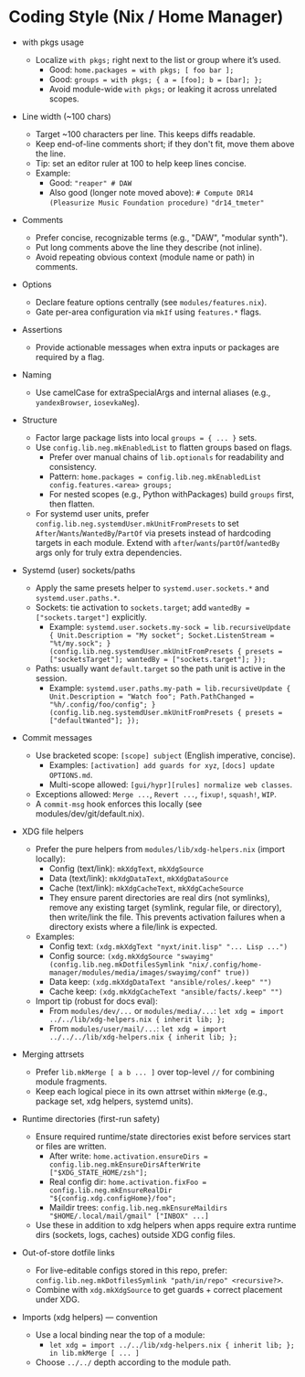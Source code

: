 # Coding Style (Nix / Home Manager)

- with pkgs usage
  - Localize `with pkgs;` right next to the list or group where it’s used.
    - Good: `home.packages = with pkgs; [ foo bar ];`
    - Good: `groups = with pkgs; { a = [foo]; b = [bar]; };`
    - Avoid module-wide `with pkgs;` or leaking it across unrelated scopes.
- Line width (~100 chars)
  - Target ~100 characters per line. This keeps diffs readable.
  - Keep end-of-line comments short; if they don't fit, move them above the line.
  - Tip: set an editor ruler at 100 to help keep lines concise.
  - Example:
    - Good: `"reaper" # DAW`
    - Also good (longer note moved above):
      `# Compute DR14 (Pleasurize Music Foundation procedure)`
      `"dr14_tmeter"`
- Comments
  - Prefer concise, recognizable terms (e.g., "DAW", "modular synth").
  - Put long comments above the line they describe (not inline).
  - Avoid repeating obvious context (module name or path) in comments.
- Options
  - Declare feature options centrally (see `modules/features.nix`).
  - Gate per-area configuration via `mkIf` using `features.*` flags.
- Assertions
  - Provide actionable messages when extra inputs or packages are required by a flag.
- Naming
  - Use camelCase for extraSpecialArgs and internal aliases (e.g., `yandexBrowser`, `iosevkaNeg`).
- Structure
  - Factor large package lists into local `groups = { ... }` sets.
  - Use `config.lib.neg.mkEnabledList` to flatten groups based on flags.
    - Prefer over manual chains of `lib.optionals` for readability and consistency.
    - Pattern: `home.packages = config.lib.neg.mkEnabledList config.features.<area> groups;`
    - For nested scopes (e.g., Python withPackages) build `groups` first, then flatten.
  - For systemd user units, prefer `config.lib.neg.systemdUser.mkUnitFromPresets` to set `After`/`Wants`/`WantedBy`/`PartOf` via presets instead of hardcoding targets in each module. Extend with `after`/`wants`/`partOf`/`wantedBy` args only for truly extra dependencies.

- Systemd (user) sockets/paths
  - Apply the same presets helper to `systemd.user.sockets.*` and `systemd.user.paths.*`.
  - Sockets: tie activation to `sockets.target`; add `wantedBy = ["sockets.target"]` explicitly.
    - Example:
      `systemd.user.sockets.my-sock = lib.recursiveUpdate { Unit.Description = "My socket"; Socket.ListenStream = "%t/my.sock"; } (config.lib.neg.systemdUser.mkUnitFromPresets { presets = ["socketsTarget"]; wantedBy = ["sockets.target"]; });`
  - Paths: usually want `default.target` so the path unit is active in the session.
    - Example:
      `systemd.user.paths.my-path = lib.recursiveUpdate { Unit.Description = "Watch foo"; Path.PathChanged = "%h/.config/foo/config"; } (config.lib.neg.systemdUser.mkUnitFromPresets { presets = ["defaultWanted"]; });`

- Commit messages
  - Use bracketed scope: `[scope] subject` (English imperative, concise).
    - Examples: `[activation] add guards for xyz`, `[docs] update OPTIONS.md`.
    - Multi-scope allowed: `[gui/hypr][rules] normalize web classes`.
  - Exceptions allowed: `Merge ...`, `Revert ...`, `fixup!`, `squash!`, `WIP`.
  - A `commit-msg` hook enforces this locally (see modules/dev/git/default.nix).

- XDG file helpers
  - Prefer the pure helpers from `modules/lib/xdg-helpers.nix` (import locally):
    - Config (text/link): `mkXdgText`, `mkXdgSource`
    - Data (text/link): `mkXdgDataText`, `mkXdgDataSource`
    - Cache (text/link): `mkXdgCacheText`, `mkXdgCacheSource`
    - They ensure parent directories are real dirs (not symlinks), remove any
      existing target (symlink, regular file, or directory), then write/link
      the file. This prevents activation failures when a directory exists where
      a file/link is expected.
  - Examples:
    - Config text: `(xdg.mkXdgText "nyxt/init.lisp" "... Lisp ...")`
    - Config source: `(xdg.mkXdgSource "swayimg" (config.lib.neg.mkDotfilesSymlink "nix/.config/home-manager/modules/media/images/swayimg/conf" true))`
    - Data keep: `(xdg.mkXdgDataText "ansible/roles/.keep" "")`
    - Cache keep: `(xdg.mkXdgCacheText "ansible/facts/.keep" "")`
  - Import tip (robust for docs eval): 
    - From `modules/dev/...` or `modules/media/...`: `let xdg = import ../../lib/xdg-helpers.nix { inherit lib; };`
    - From `modules/user/mail/...`: `let xdg = import ../../../lib/xdg-helpers.nix { inherit lib; };`

- Merging attrsets
  - Prefer `lib.mkMerge [ a b ... ]` over top-level `//` for combining module fragments.
  - Keep each logical piece in its own attrset within `mkMerge` (e.g., package set, xdg helpers, systemd units).

- Runtime directories (first-run safety)
  - Ensure required runtime/state directories exist before services start or files are written.
    - After write: `home.activation.ensureDirs = config.lib.neg.mkEnsureDirsAfterWrite ["$XDG_STATE_HOME/zsh"];`
    - Real config dir: `home.activation.fixFoo = config.lib.neg.mkEnsureRealDir "${config.xdg.configHome}/foo";`
    - Maildir trees: `config.lib.neg.mkEnsureMaildirs "$HOME/.local/mail/gmail" ["INBOX" ...]`
  - Use these in addition to xdg helpers when apps require extra runtime dirs (sockets, logs, caches) outside XDG config files.

- Out-of-store dotfile links
  - For live-editable configs stored in this repo, prefer: `config.lib.neg.mkDotfilesSymlink "path/in/repo" <recursive?>`.
  - Combine with `xdg.mkXdgSource` to get guards + correct placement under XDG.

- Imports (xdg helpers) — convention
  - Use a local binding near the top of a module:
    - `let xdg = import ../../lib/xdg-helpers.nix { inherit lib; }; in lib.mkMerge [ ... ]`
  - Choose `../../` depth according to the module path.
